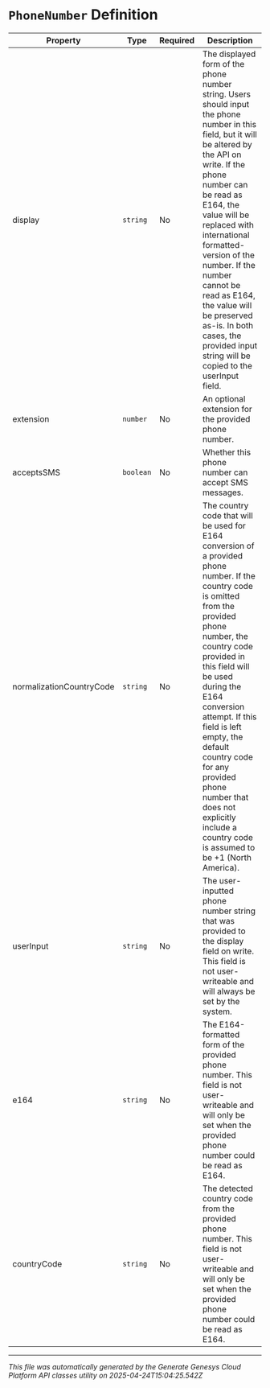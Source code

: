 # `PhoneNumber` Definition

| Property | Type | Required | Description |
|----------|------|----------|-------------|
| display | `string` | No | The displayed form of the phone number string. Users should input the phone number in this field, but it will be altered by the API on write. If the phone number can be read as E164, the value will be replaced with international formatted-version of the number. If the number cannot be read as E164, the value will be preserved as-is. In both cases, the provided input string will be copied to the userInput field. |
| extension | `number` | No | An optional extension for the provided phone number. |
| acceptsSMS | `boolean` | No | Whether this phone number can accept SMS messages. |
| normalizationCountryCode | `string` | No | The country code that will be used for E164 conversion of a provided phone number. If the country code is omitted from the provided phone number, the country code provided in this field will be used during the E164 conversion attempt. If this field is left empty, the default country code for any provided phone number that does not explicitly include a country code is assumed to be +1 (North America). |
| userInput | `string` | No | The user-inputted phone number string that was provided to the display field on write. This field is not user-writeable and will always be set by the system. |
| e164 | `string` | No | The E164-formatted form of the provided phone number. This field is not user-writeable and will only be set when the provided phone number could be read as E164. |
| countryCode | `string` | No | The detected country code from the provided phone number. This field is not user-writeable and will only be set when the provided phone number could be read as E164. |

---

*This file was automatically generated by the Generate Genesys Cloud Platform API classes utility on 2025-04-24T15:04:25.542Z*